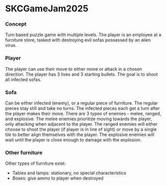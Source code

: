 # SKCGameJam2025
### Concept
Turn based puzzle game with multiple levels. The player is an employee at a furniture store, tasked with destroying evil sofas possessed by an alien virus.
### Player
The player can use their move to either move or attack in a chosen direction. The player has 3 lives and 3 starting bullets. The goal is to shoot all infected sofas.
### Sofa
Can be either infected (enemy), or a regular piece of furniture. The regular pieces stay still and take no turns. The infected pieces each get a turn after the player makes their move. There are 3 types of enemies - melee, ranged, and explosive. The melee enemies prioritize moving towards the player, only attacking when adjacent to the player. The ranged enemies will either choose to shoot the player (if player is in line of sight) or move by a single tile to better align themselves with the player. The explosive enemies will wait until the player is close enough to damage with the explosion.
### Other furniture
Other types of furniture exist:
- Tables and lamps: stationary, no special characteristics
- Boxes: give ammo to player when destroyed
